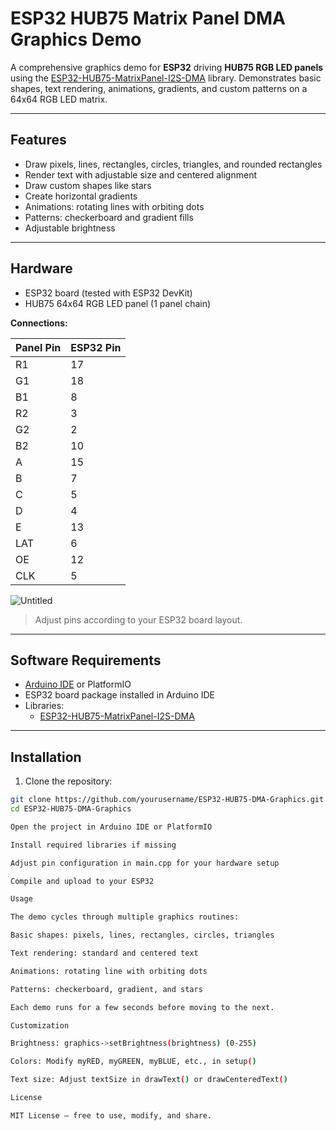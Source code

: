 # ESP32 HUB75 Matrix Panel DMA Graphics Demo

A comprehensive graphics demo for **ESP32** driving **HUB75 RGB LED panels** using the [ESP32-HUB75-MatrixPanel-I2S-DMA](https://github.com/mrfaptastic/ESP32-HUB75-MatrixPanel-I2S-DMA) library. Demonstrates basic shapes, text rendering, animations, gradients, and custom patterns on a 64x64 RGB LED matrix.

---

## Features

- Draw pixels, lines, rectangles, circles, triangles, and rounded rectangles
- Render text with adjustable size and centered alignment
- Draw custom shapes like stars
- Create horizontal gradients
- Animations: rotating lines with orbiting dots
- Patterns: checkerboard and gradient fills
- Adjustable brightness

---

## Hardware

- ESP32 board (tested with ESP32 DevKit)
- HUB75 64x64 RGB LED panel (1 panel chain)

**Connections:**

| Panel Pin | ESP32 Pin |
|-----------|-----------|
| R1        | 17        |
| G1        | 18        |
| B1        | 8         |
| R2        | 3         |
| G2        | 2         |
| B2        | 10        |
| A         | 15        |
| B         | 7         |
| C         | 5         |
| D         | 4         |
| E         | 13        |
| LAT       | 6         |
| OE        | 12        |
| CLK       | 5         |
![Untitled](https://github.com/user-attachments/assets/30fe7a4b-251d-4e1b-9f9d-e0778922268e)

> Adjust pins according to your ESP32 board layout.

---

## Software Requirements

- [Arduino IDE](https://www.arduino.cc/en/software) or PlatformIO
- ESP32 board package installed in Arduino IDE
- Libraries:
  - [ESP32-HUB75-MatrixPanel-I2S-DMA](https://github.com/mrfaptastic/ESP32-HUB75-MatrixPanel-I2S-DMA)

---

## Installation

1. Clone the repository:

```bash
git clone https://github.com/yourusername/ESP32-HUB75-DMA-Graphics.git
cd ESP32-HUB75-DMA-Graphics

Open the project in Arduino IDE or PlatformIO

Install required libraries if missing

Adjust pin configuration in main.cpp for your hardware setup

Compile and upload to your ESP32

Usage

The demo cycles through multiple graphics routines:

Basic shapes: pixels, lines, rectangles, circles, triangles

Text rendering: standard and centered text

Animations: rotating line with orbiting dots

Patterns: checkerboard, gradient, and stars

Each demo runs for a few seconds before moving to the next.

Customization

Brightness: graphics->setBrightness(brightness) (0-255)

Colors: Modify myRED, myGREEN, myBLUE, etc., in setup()

Text size: Adjust textSize in drawText() or drawCenteredText()

License

MIT License – free to use, modify, and share.
